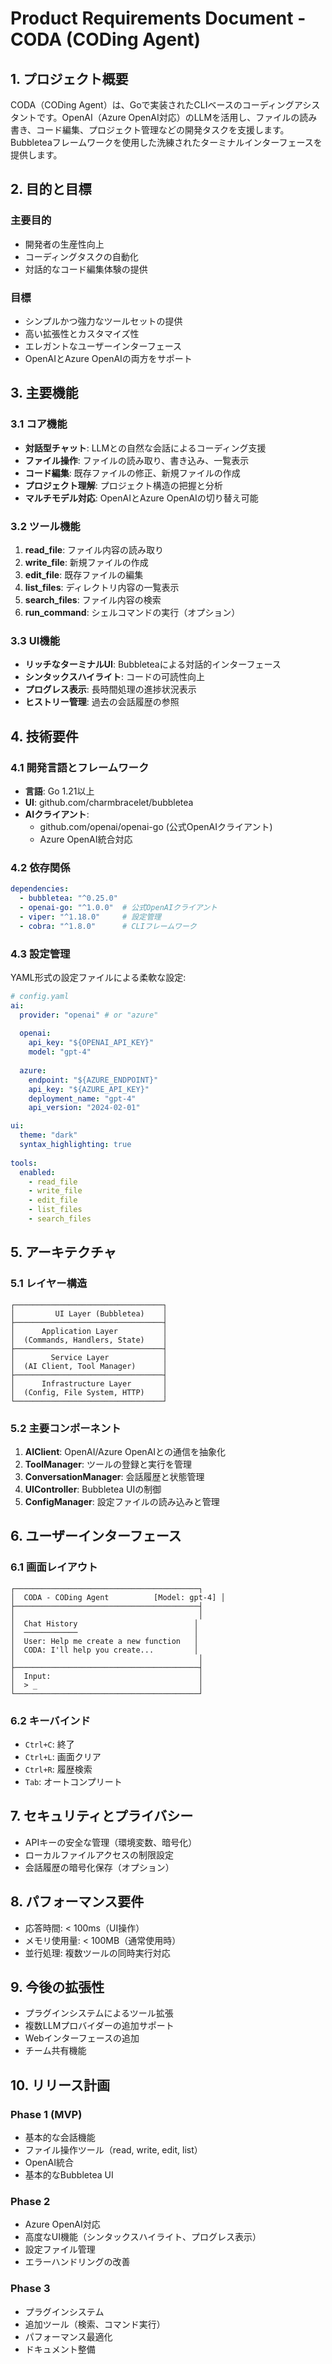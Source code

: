 # Product Requirements Document - CODA (CODing Agent)

## 1. プロジェクト概要

CODA（CODing Agent）は、Goで実装されたCLIベースのコーディングアシスタントです。OpenAI（Azure OpenAI対応）のLLMを活用し、ファイルの読み書き、コード編集、プロジェクト管理などの開発タスクを支援します。Bubbleteaフレームワークを使用した洗練されたターミナルインターフェースを提供します。

## 2. 目的と目標

### 主要目的
- 開発者の生産性向上
- コーディングタスクの自動化
- 対話的なコード編集体験の提供

### 目標
- シンプルかつ強力なツールセットの提供
- 高い拡張性とカスタマイズ性
- エレガントなユーザーインターフェース
- OpenAIとAzure OpenAIの両方をサポート

## 3. 主要機能

### 3.1 コア機能
- **対話型チャット**: LLMとの自然な会話によるコーディング支援
- **ファイル操作**: ファイルの読み取り、書き込み、一覧表示
- **コード編集**: 既存ファイルの修正、新規ファイルの作成
- **プロジェクト理解**: プロジェクト構造の把握と分析
- **マルチモデル対応**: OpenAIとAzure OpenAIの切り替え可能

### 3.2 ツール機能
1. **read_file**: ファイル内容の読み取り
2. **write_file**: 新規ファイルの作成
3. **edit_file**: 既存ファイルの編集
4. **list_files**: ディレクトリ内容の一覧表示
5. **search_files**: ファイル内容の検索
6. **run_command**: シェルコマンドの実行（オプション）

### 3.3 UI機能
- **リッチなターミナルUI**: Bubbleteaによる対話的インターフェース
- **シンタックスハイライト**: コードの可読性向上
- **プログレス表示**: 長時間処理の進捗状況表示
- **ヒストリー管理**: 過去の会話履歴の参照

## 4. 技術要件

### 4.1 開発言語とフレームワーク
- **言語**: Go 1.21以上
- **UI**: github.com/charmbracelet/bubbletea
- **AIクライアント**: 
  - github.com/openai/openai-go (公式OpenAIクライアント)
  - Azure OpenAI統合対応

### 4.2 依存関係
```yaml
dependencies:
  - bubbletea: "^0.25.0"
  - openai-go: "^1.0.0"  # 公式OpenAIクライアント
  - viper: "^1.18.0"     # 設定管理
  - cobra: "^1.8.0"      # CLIフレームワーク
```

### 4.3 設定管理
YAML形式の設定ファイルによる柔軟な設定:
```yaml
# config.yaml
ai:
  provider: "openai" # or "azure"
  
  openai:
    api_key: "${OPENAI_API_KEY}"
    model: "gpt-4"
    
  azure:
    endpoint: "${AZURE_ENDPOINT}"
    api_key: "${AZURE_API_KEY}"
    deployment_name: "gpt-4"
    api_version: "2024-02-01"

ui:
  theme: "dark"
  syntax_highlighting: true
  
tools:
  enabled:
    - read_file
    - write_file
    - edit_file
    - list_files
    - search_files
```

## 5. アーキテクチャ

### 5.1 レイヤー構造
```
┌─────────────────────────────────┐
│         UI Layer (Bubbletea)    │
├─────────────────────────────────┤
│      Application Layer          │
│  (Commands, Handlers, State)    │
├─────────────────────────────────┤
│        Service Layer            │
│  (AI Client, Tool Manager)      │
├─────────────────────────────────┤
│      Infrastructure Layer       │
│  (Config, File System, HTTP)    │
└─────────────────────────────────┘
```

### 5.2 主要コンポーネント
1. **AIClient**: OpenAI/Azure OpenAIとの通信を抽象化
2. **ToolManager**: ツールの登録と実行を管理
3. **ConversationManager**: 会話履歴と状態管理
4. **UIController**: Bubbletea UIの制御
5. **ConfigManager**: 設定ファイルの読み込みと管理

## 6. ユーザーインターフェース

### 6.1 画面レイアウト
```
┌─────────────────────────────────────────┐
│  CODA - CODing Agent          [Model: gpt-4] │
├─────────────────────────────────────────┤
│                                         │
│  Chat History                          │
│  ────────────                          │
│  User: Help me create a new function   │
│  CODA: I'll help you create...         │
│                                         │
├─────────────────────────────────────────┤
│  Input:                                 │
│  > _                                    │
└─────────────────────────────────────────┘
```

### 6.2 キーバインド
- `Ctrl+C`: 終了
- `Ctrl+L`: 画面クリア
- `Ctrl+R`: 履歴検索
- `Tab`: オートコンプリート

## 7. セキュリティとプライバシー

- APIキーの安全な管理（環境変数、暗号化）
- ローカルファイルアクセスの制限設定
- 会話履歴の暗号化保存（オプション）

## 8. パフォーマンス要件

- 応答時間: < 100ms（UI操作）
- メモリ使用量: < 100MB（通常使用時）
- 並行処理: 複数ツールの同時実行対応

## 9. 今後の拡張性

- プラグインシステムによるツール拡張
- 複数LLMプロバイダーの追加サポート
- Webインターフェースの追加
- チーム共有機能

## 10. リリース計画

### Phase 1 (MVP)
- 基本的な会話機能
- ファイル操作ツール（read, write, edit, list）
- OpenAI統合
- 基本的なBubbletea UI

### Phase 2
- Azure OpenAI対応
- 高度なUI機能（シンタックスハイライト、プログレス表示）
- 設定ファイル管理
- エラーハンドリングの改善

### Phase 3
- プラグインシステム
- 追加ツール（検索、コマンド実行）
- パフォーマンス最適化
- ドキュメント整備
